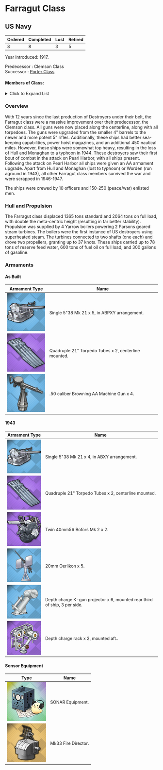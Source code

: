 # Farragut Class
## US Navy

Ordered | Completed | Lost | Retired
 ------ | ------ | ------ | ------ 
8 | 8 | 3 | 5 <br/>
 
Year Introduced: 1917. <br/>
 
Predecessor : Clemson Class <br/>
Successor : [Porter Class](/History/USN/PorterClass.md) <br/>

#### Members of Class: <br/>

<details>
	<summary>Click to Expand List</summary>
	
Icon | Name | Hull Number | Present
| ------ | ------ | ------ |  ------ |
![UnknownBB](/Icons/Ship/UnknownDD.png) | Farragut | DD-348 | No <br/>
![Dewey](/Icons/Ship/EagleUnion/Dewey.png) | Dewey | DD-349 | Yes <br/>
![UnknownBB](/Icons/Ship/UnknownDD.png) | Mustin | DD-350 | No <br/>
![UnknownBB](/Icons/Ship/UnknownDD.png) | Russell | DD-351 | No <br/>
![UnknownBB](/Icons/Ship/UnknownDD.png) | O'Brien | DD-352 | No <br/>
![UnknownBB](/Icons/Ship/UnknownDD.png) | Walke | DD-353 | No <br/>
![UnknownBB](/Icons/Ship/UnknownDD.png) | Morris | DD-354 | No <br/>
![Aylwin](/Icons/Ship/EagleUnion/Aylwin.png)| Aylwin | DD-355 | Yes <br/>

</details>

### Overview

With 12 years since the last production of Destroyers under their belt, the Farragut class were a massive improvement over their predecessor, the Clemson class. All guns were now placed along the centerline, along with all torpedoes. The guns were upgraded from the smaller 4" barrels to the newer and more potent 5" rifles. Additionally, these ships had better sea-keeping capabilities, power hoist magazines, and an additional 450 nautical miles. However, these ships were somewhat top heavy, resulting in the loss of Hull and Monaghan to a typhoon in 1944. These destroyers saw their first bout of combat in the attack on Pearl Harbor, with all ships present. Following the attack on Pearl Harbor all ships were given an AA armament upgrade. Apart from Hull and Monaghan (lost to typhoon) or Worden (run aground in 1943), all other Farragut class members survived the war and were scrapped in 1946-1947. <br/>

The ships were crewed by 10 officers and 150-250 (peace/war) enlisted men. <br/>

### Hull and Propulsion

The Farragut class displaced 1365 tons standard and 2064 tons on full load, with double the meta-centric height (resulting in far better stability). Propulsion was supplied by 4 Yarrow boilers powering 2 Parsons geared steam turbines. The boilers were the first instance of US destroyers using superheated steam. The turbines connected to two shafts (one each) and drove two propellers, granting up to 37 knots. These ships carried up to 78 tons of reserve feed water, 600 tons of fuel oil on full load, and 300 gallons of gasoline.

### Armaments

#### As Built

Armament Type | Name |
 ------ | ------ |
![Single5in38Mk21](/Icons/Equipment/Guns/DD/5in38Mk21.png) | Single 5"38 Mk 21 x 5, in ABPXY arrangement.
![Quadruple21in](/Icons/Equipment/Torpedo/Surface/21inQuadrupleUSN.png) | Quadruple 21" Torpedo Tubes x 2, centerline mounted.
![0.5inAAMG](/Icons/Equipment/AA/0.5inAAMG.png) | .50 caliber Browning AA Machine Gun x 4.

#### 1943

Armament Type | Name |
 ------ | ------ |
![Single5in38Mk21](/Icons/Equipment/Guns/DD/5in38Mk21.png) | Single 5"38 Mk 21 x 4, in ABXY arrangement.
![Quadruple21in](/Icons/Equipment/Torpedo/Surface/21inQuadrupleUSN.png) | Quadruple 21" Torpedo Tubes x 2, centerline mounted.
![Twin40mmBofors](/Icons/Equipment/AA/Twin40mmUSN.png) | Twin 40mm56 Bofors Mk 2  x 2.
![20mmOerlikon](/Icons/Equipment/AA/20mmOerlikon.png) | 20mm Oerlikon x 5. <br/>
![DC](/Icons/Equipment/Auxiliary/DepthCharge.png) | Depth charge K-gun projector x 6, mounted rear third of ship, 3 per side.
![ImprovedDC](/Icons/Equipment/Auxiliary/ImprovedDepthCharge.png) | Depth charge rack x 2, mounted aft..<br/>

#### Sensor Equipment

Type | Name |
 ------ | ------ |
![OldSonar](/Icons/Equipment/Auxiliary/OldSonar.png) | SONAR Equipment. <br/>
![Mk33](/Icons/Equipment/Auxiliary/Mk33FireDirector.png) | Mk33 Fire Director. <br/>